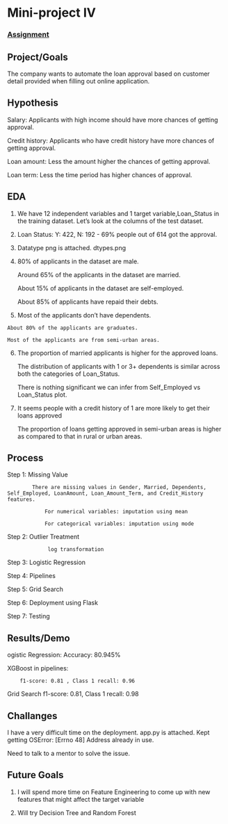 # Mini-project IV

### [Assignment](assignment.md)

## Project/Goals
The company wants to automate the loan approval based on customer detail provided when filling out online application.

## Hypothesis
Salary: Applicants with high income should have more chances of getting approval.

Credit history: Applicants who have credit history have more chances of getting approval.

Loan amount: Less the amount higher the chances of getting approval.

Loan term: Less the time period has higher chances of approval.


## EDA 
1. We have 12 independent variables and 1 target variable,Loan_Status in the training dataset. Let’s look at the columns of the test dataset.

2. Loan Status: Y: 422, N: 192 - 69% people out of 614 got the approval.

3. Datatype png is attached. dtypes.png


4.  80% of applicants in the dataset are male.
   
    Around 65% of the applicants in the dataset are married.
   
    About 15% of applicants in the dataset are self-employed.
   
    About 85% of applicants have repaid their debts.

5.   Most of the applicants don’t have dependents.
    
    About 80% of the applicants are graduates.
    
    Most of the applicants are from semi-urban areas.

6.  The proportion of married applicants is higher for the approved loans.
   
    The distribution of applicants with 1 or 3+ dependents is similar across both the categories of Loan_Status.
   
    There is nothing significant we can infer from Self_Employed vs Loan_Status plot.

7. It seems people with a credit history of 1 are more likely to get their loans approved    

    The proportion of loans getting approved in semi-urban areas is higher as compared to that in rural or urban areas.




## Process

Step 1: Missing Value 
            
            There are missing values in Gender, Married, Dependents, Self_Employed, LoanAmount, Loan_Amount_Term, and Credit_History features.
               
                For numerical variables: imputation using mean
               
                For categorical variables: imputation using mode

Step 2: Outlier Treatment
                 
                 log transformation

Step 3: Logistic Regression

Step 4: Pipelines

Step 5: Grid Search

Step 6: Deployment using Flask

Step 7: Testing


## Results/Demo


ogistic Regression: Accuracy: 80.945%

XGBoost in pipelines:
       
        f1-score: 0.81 , Class 1 recall: 0.96

Grid Search
        f1-score: 0.81, Class 1 recall: 0.98

## Challanges 

I have a very difficult time on the deployment. app.py is attached. Kept getting OSError: [Errno 48] Address already in use.

Need to talk to a mentor to solve the issue.

## Future Goals

1. I will spend more time on Feature Engineering to come up with new features that might affect the target variable

2. Will try Decision Tree and Random Forest 
